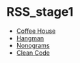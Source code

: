 # RSS_stage1
- [Coffee House](https://koshman-dmitri.github.io/RSS_stage1/coffee-house/)
- [Hangman](https://koshman-dmitri.github.io/RSS_stage1/hangman/)
- [Nonograms](https://koshman-dmitri.github.io/RSS_stage1/nonograms/)
- [Clean Code](https://koshman-dmitri.github.io/RSS_stage1/clean-code/)